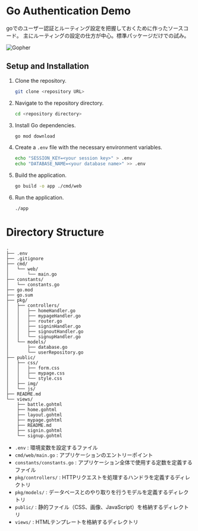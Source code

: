 # Go Authentication Demo

goでのユーザー認証とルーティング設定を把握しておくために作ったソースコード。
主にルーティングの設定の仕方が中心。標準パッケージだけでの試み。

![Gopher](https://www.clipartmax.com/png/middle/276-2767748_golang-gopher-jpg.png "Gopher")

## Setup and Installation

1. Clone the repository.

    ```sh
    git clone <repository URL>
    ```

2. Navigate to the repository directory.

    ```sh
    cd <repository directory>
    ```

3. Install Go dependencies.

    ```sh
    go mod download
    ```

4. Create a `.env` file with the necessary environment variables.

    ```sh
    echo "SESSION_KEY=<your session key>" > .env
    echo "DATABASE_NAME=<your database name>" >> .env
    ```

5. Build the application.

    ```sh
    go build -o app ./cmd/web
    ```

6. Run the application.

    ```sh
    ./app
    ```
# Directory Structure

    .
    ├── .env
    ├── .gitignore
    ├── cmd/
    │   └── web/
    │       └── main.go
    ├── constants/
    │   └── constants.go
    ├── go.mod
    ├── go.sum
    ├── pkg/
    │   ├── controllers/
    │   │   ├── homeHandler.go
    │   │   ├── mypageHandler.go
    │   │   ├── router.go
    │   │   ├── signinHandler.go
    │   │   ├── signoutHandler.go
    │   │   └── signupHandler.go
    │   └── models/
    │       ├── database.go
    │       └── userRepository.go
    ├── public/
    │   ├── css/
    │   │   ├── form.css
    │   │   ├── mypage.css
    │   │   └── style.css
    │   ├── img/
    │   └── js/
    ├── README.md
    └── views/
        ├── battle.gohtml
        ├── home.gohtml
        ├── layout.gohtml
        ├── mypage.gohtml
        ├── README.md
        ├── signin.gohtml
        └── signup.gohtml

- `.env` : 環境変数を設定するファイル
- `cmd/web/main.go` : アプリケーションのエントリーポイント
- `constants/constants.go` : アプリケーション全体で使用する定数を定義するファイル
- `pkg/controllers/` : HTTPリクエストを処理するハンドラを定義するディレクトリ
- `pkg/models/` : データベースとのやり取りを行うモデルを定義するディレクトリ
- `public/` : 静的ファイル（CSS、画像、JavaScript）を格納するディレクトリ
- `views/` : HTMLテンプレートを格納するディレクトリ